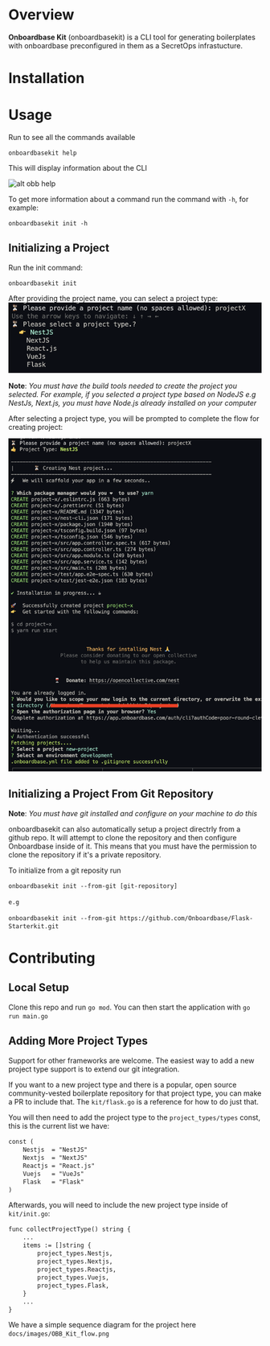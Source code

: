 # Overview
**Onboardbase Kit** (onboardbasekit) is a CLI tool for generating boilerplates with onboardbase preconfigured in them as a SecretOps infrastucture.

# Installation

# Usage
Run to see all the commands available
```
onboardbasekit help
```

This will display information about the CLI

![alt obb help](./docs/images/onboardbasekit_help.png)

To get more information about a command run the command with `-h`, for example:
```
onboardbasekit init -h
```

## Initializing a Project
Run the init command:
```
onboardbasekit init
```
After providing the project name, you can select a project type:
![alt Init](./docs/images/obb_init.png)

**Note**: *You must have the build tools needed to create the project you selected. For example, if you selected a project type based on NodeJS e.g NestJs, Next.js, you must have Node.js already installed on your computer*

After selecting a project type, you will be prompted to complete the flow for creating project:

![alt Init](./docs/images/init_project.png)

## Initializing a Project From Git Repository
**Note**: *You must have git installed and configure on your machine to do this*

onboardbasekit can also automatically setup a project directrly from a github repo. It will attempt to clone the repository and then configure Onboardbase inside of it. This means that you must have the permission to clone the repository if it's a private repository.

To initialize from a git reposity run
```
onboardbasekit init --from-git [git-repository]

e.g

onboardbasekit init --from-git https://github.com/Onboardbase/Flask-Starterkit.git
```

# Contributing

## Local Setup
Clone this repo and run `go mod`. You can then start the application with `go run main.go`

## Adding More Project Types

Support for other frameworks are welcome. The easiest way to add a new project type support is to extend our git integration.

If you want to a new project type and there is a popular, open source community-vested boilerplate repository for that project type, you can make a PR to include that. The `kit/flask.go` is a reference for how to do just that.

You will then need to add the project type to the `project_types/types` const, this is the current list we have:
```
const (
	Nestjs  = "NestJS"
	Nextjs  = "NextJS"
	Reactjs = "React.js"
	Vuejs   = "VueJs"
	Flask   = "Flask"
)
```

Afterwards, you will need to include the new project type inside of `kit/init.go`:
```
func collectProjectType() string {
    ...
	items := []string {
		project_types.Nestjs,
		project_types.Nextjs,
		project_types.Reactjs,
		project_types.Vuejs,
		project_types.Flask,
	}
    ...
}

```

We have a simple sequence diagram for the project here `docs/images/OBB_Kit_flow.png`
